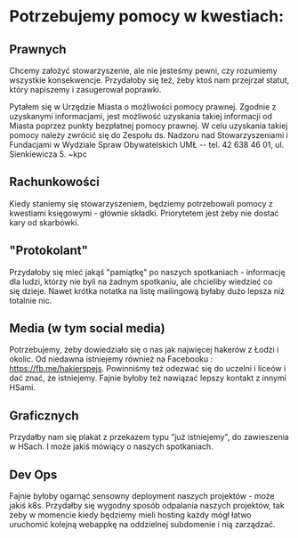 # Potrzebujemy pomocy w kwestiach:

## Prawnych

Chcemy założyć stowarzyszenie, ale nie jesteśmy pewni, czy rozumiemy wszystkie
konsekwencje. Przydałoby się też, żeby ktoś nam przejrzał statut, który
napiszemy i zasugerował poprawki.

Pytałem się w Urzędzie Miasta o możliwości pomocy prawnej. Zgodnie z uzyskanymi informacjami, jest możliwość uzyskania takiej informacji od Miasta poprzez punkty bezpłatnej pomocy prawnej. W celu uzyskania takiej pomocy należy zwrócić się do Zespołu ds. Nadzoru nad Stowarzyszeniami i Fundacjami w Wydziale Spraw Obywatelskich UMŁ -- tel. 42 638 46 01, ul. Sienkiewicza 5. ~kpc

## Rachunkowości

Kiedy staniemy się stowarzyszeniem, będziemy potrzebowali pomocy z kwestiami
księgowymi - głównie składki. Priorytetem jest żeby nie dostać kary od
skarbówki.

## "Protokolant"

Przydałoby się mieć jakąś "pamiątkę" po naszych spotkaniach - informację dla ludzi, którzy nie byli na żadnym spotkaniu, ale chcieliby wiedzieć co się dzieje. Nawet krótka notatka na listę mailingową byłaby dużo lepsza niż totalnie nic.

## Media (w tym social media)

Potrzebujemy, żeby dowiedziało się o nas jak najwięcej hakerów z Łodzi
i okolic. Od niedawna istniejemy również na Facebooku : https://fb.me/hakierspejs.
 Powinniśmy też odezwać się do uczelni
i liceów i dać znać, że istniejemy. Fajnie byłoby też nawiązać lepszy kontakt z innymi HSami.

## Graficznych

Przydałby nam się plakat z przekazem typu "już istniejemy", do
zawieszenia w HSach. I może jakiś mówiący o naszych spotkaniach.

## Dev Ops

Fajnie byłoby ogarnąć sensowny deployment naszych projektów - może jakiś
k8s. Przydałby się wygodny sposób odpalania naszych projektów, tak żeby w
momencie kiedy będziemy mieli hosting każdy mógł łatwo uruchomić kolejną
webappkę na oddzielnej subdomenie i nią zarządzać.